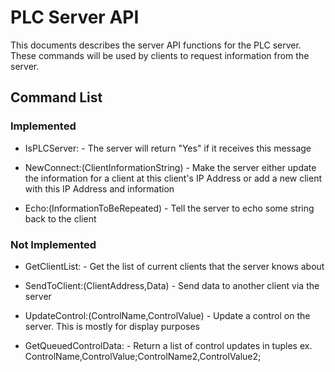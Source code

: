 # PLC Server API

This documents describes the server API functions for the PLC server. These commands will be used by clients to request information from the server.

## Command List

### Implemented

* IsPLCServer: - The server will return "Yes" if it receives this message

* NewConnect:(ClientInformationString) - Make the server either update the information for a client at this client's IP Address or add a new client with this IP Address and information

* Echo:(InformationToBeRepeated) - Tell the server to echo some string back to the client

### Not Implemented

* GetClientList: - Get the list of current clients that the server knows about

* SendToClient:(ClientAddress,Data) - Send data to another client via the server

* UpdateControl:(ControlName,ControlValue) - Update a control on the server. This is mostly for display purposes

* GetQueuedControlData: - Return a list of control updates in tuples ex. ControlName,ControlValue;ControlName2,ControlValue2;